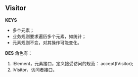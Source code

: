 ## Visitor
**KEYS**
- 多个元素；
- 业务规则要求遍历多个元素，如统计；
- 元素规则不变，对其操作可能变化。

**DES**
角色有：
1. IElement，元素接口，定义接受访问的规范： accept(IVisitor);
2. IVisitor，访问者接口，

